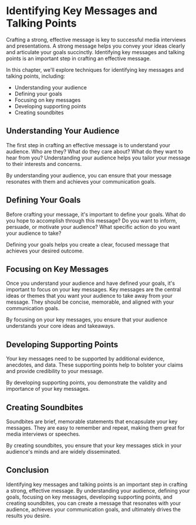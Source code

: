 Identifying Key Messages and Talking Points
=============================================================================

Crafting a strong, effective message is key to successful media interviews and presentations. A strong message helps you convey your ideas clearly and articulate your goals succinctly. Identifying key messages and talking points is an important step in crafting an effective message.

In this chapter, we'll explore techniques for identifying key messages and talking points, including:

* Understanding your audience
* Defining your goals
* Focusing on key messages
* Developing supporting points
* Creating soundbites

Understanding Your Audience
---------------------------

The first step in crafting an effective message is to understand your audience. Who are they? What do they care about? What do they want to hear from you? Understanding your audience helps you tailor your message to their interests and concerns.

By understanding your audience, you can ensure that your message resonates with them and achieves your communication goals.

Defining Your Goals
-------------------

Before crafting your message, it's important to define your goals. What do you hope to accomplish through this message? Do you want to inform, persuade, or motivate your audience? What specific action do you want your audience to take?

Defining your goals helps you create a clear, focused message that achieves your desired outcome.

Focusing on Key Messages
------------------------

Once you understand your audience and have defined your goals, it's important to focus on your key messages. Key messages are the central ideas or themes that you want your audience to take away from your message. They should be concise, memorable, and aligned with your communication goals.

By focusing on your key messages, you ensure that your audience understands your core ideas and takeaways.

Developing Supporting Points
----------------------------

Your key messages need to be supported by additional evidence, anecdotes, and data. These supporting points help to bolster your claims and provide credibility to your message.

By developing supporting points, you demonstrate the validity and importance of your key messages.

Creating Soundbites
-------------------

Soundbites are brief, memorable statements that encapsulate your key messages. They are easy to remember and repeat, making them great for media interviews or speeches.

By creating soundbites, you ensure that your key messages stick in your audience's minds and are widely disseminated.

Conclusion
----------

Identifying key messages and talking points is an important step in crafting a strong, effective message. By understanding your audience, defining your goals, focusing on key messages, developing supporting points, and creating soundbites, you can create a message that resonates with your audience, achieves your communication goals, and ultimately drives the results you desire.
